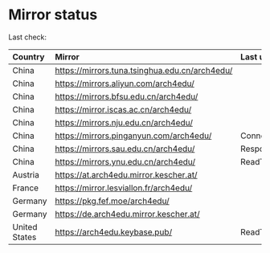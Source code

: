 <script src="./time.js"></script>
# Mirror status
Last check: <script type="text/javascript">localize(1670896001.6472156);</script>

|Country|Mirror|Last update|
|:------|:-----|:----------|
|China|https://mirrors.tuna.tsinghua.edu.cn/arch4edu/|<script type="text/javascript">localize(1670870404);</script>|
|China|https://mirrors.aliyun.com/arch4edu/|<script type="text/javascript">localize(1670826887);</script>|
|China|https://mirrors.bfsu.edu.cn/arch4edu/|<script type="text/javascript">localize(1670870404);</script>|
|China|https://mirror.iscas.ac.cn/arch4edu/|<script type="text/javascript">localize(1670870404);</script>|
|China|https://mirrors.nju.edu.cn/arch4edu/|<script type="text/javascript">localize(1670826887);</script>|
|China|https://mirrors.pinganyun.com/arch4edu/|ConnectTimeout|
|China|https://mirrors.sau.edu.cn/arch4edu/|Response 500|
|China|https://mirrors.ynu.edu.cn/arch4edu/|ReadTimeout|
|Austria|https://at.arch4edu.mirror.kescher.at/|<script type="text/javascript">localize(1670870404);</script>|
|France|https://mirror.lesviallon.fr/arch4edu/|<script type="text/javascript">localize(1670870404);</script>|
|Germany|https://pkg.fef.moe/arch4edu/|<script type="text/javascript">localize(1670870404);</script>|
|Germany|https://de.arch4edu.mirror.kescher.at/|<script type="text/javascript">localize(1670870404);</script>|
|United States|https://arch4edu.keybase.pub/|ReadTimeout|

<script src="./tablefilter/tablefilter.js"></script>
<script src="./table.js"></script>